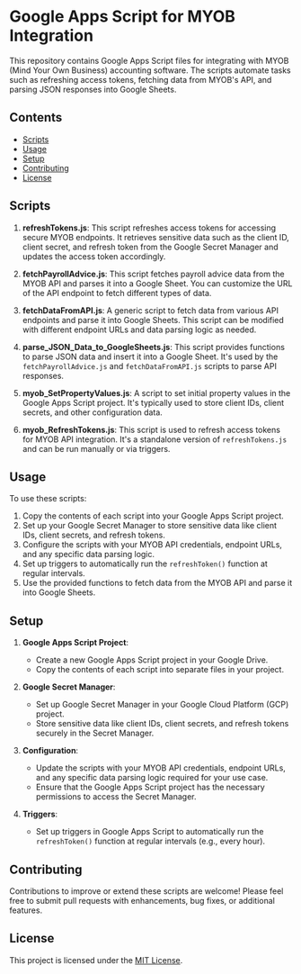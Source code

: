 # Google Apps Script for MYOB Integration

This repository contains Google Apps Script files for integrating with MYOB (Mind Your Own Business) accounting software. The scripts automate tasks such as refreshing access tokens, fetching data from MYOB's API, and parsing JSON responses into Google Sheets.

## Contents

- [Scripts](#scripts)
- [Usage](#usage)
- [Setup](#setup)
- [Contributing](#contributing)
- [License](#license)

## Scripts

1. **refreshTokens.js**: This script refreshes access tokens for accessing secure MYOB endpoints. It retrieves sensitive data such as the client ID, client secret, and refresh token from the Google Secret Manager and updates the access token accordingly.

2. **fetchPayrollAdvice.js**: This script fetches payroll advice data from the MYOB API and parses it into a Google Sheet. You can customize the URL of the API endpoint to fetch different types of data.

3. **fetchDataFromAPI.js**: A generic script to fetch data from various API endpoints and parse it into Google Sheets. This script can be modified with different endpoint URLs and data parsing logic as needed.

4. **parse_JSON_Data_to_GoogleSheets.js**: This script provides functions to parse JSON data and insert it into a Google Sheet. It's used by the `fetchPayrollAdvice.js` and `fetchDataFromAPI.js` scripts to parse API responses.

5. **myob_SetPropertyValues.js**: A script to set initial property values in the Google Apps Script project. It's typically used to store client IDs, client secrets, and other configuration data.

6. **myob_RefreshTokens.js**: This script is used to refresh access tokens for MYOB API integration. It's a standalone version of `refreshTokens.js` and can be run manually or via triggers.

## Usage

To use these scripts:

1. Copy the contents of each script into your Google Apps Script project.
2. Set up your Google Secret Manager to store sensitive data like client IDs, client secrets, and refresh tokens.
3. Configure the scripts with your MYOB API credentials, endpoint URLs, and any specific data parsing logic.
4. Set up triggers to automatically run the `refreshToken()` function at regular intervals.
5. Use the provided functions to fetch data from the MYOB API and parse it into Google Sheets.

## Setup

1. **Google Apps Script Project**:
   - Create a new Google Apps Script project in your Google Drive.
   - Copy the contents of each script into separate files in your project.

2. **Google Secret Manager**:
   - Set up Google Secret Manager in your Google Cloud Platform (GCP) project.
   - Store sensitive data like client IDs, client secrets, and refresh tokens securely in the Secret Manager.

3. **Configuration**:
   - Update the scripts with your MYOB API credentials, endpoint URLs, and any specific data parsing logic required for your use case.
   - Ensure that the Google Apps Script project has the necessary permissions to access the Secret Manager.

4. **Triggers**:
   - Set up triggers in Google Apps Script to automatically run the `refreshToken()` function at regular intervals (e.g., every hour).

## Contributing

Contributions to improve or extend these scripts are welcome! Please feel free to submit pull requests with enhancements, bug fixes, or additional features.

## License

This project is licensed under the [MIT License](LICENSE).
